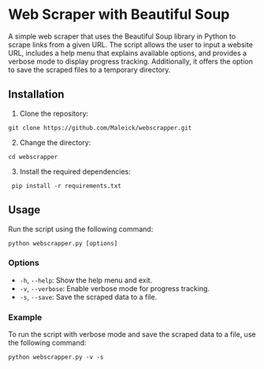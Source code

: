 # Web Scraper with Beautiful Soup

A simple web scraper that uses the Beautiful Soup library in Python to scrape links from a given URL. The script allows the user to input a website URL, includes a help menu that explains available options, and provides a verbose mode to display progress tracking. Additionally, it offers the option to save the scraped files to a temporary directory.

## Installation

1. Clone the repository:

```git clone https://github.com/Maleick/webscrapper.git```

2. Change the directory:

```cd webscrapper```

3. Install the required dependencies:

``` pip install -r requirements.txt```


## Usage

Run the script using the following command:

```python webscrapper.py [options]```


### Options

- `-h`, `--help`: Show the help menu and exit.
- `-v`, `--verbose`: Enable verbose mode for progress tracking.
- `-s`, `--save`: Save the scraped data to a file.

### Example

To run the script with verbose mode and save the scraped data to a file, use the following command:

```python webscrapper.py -v -s```
